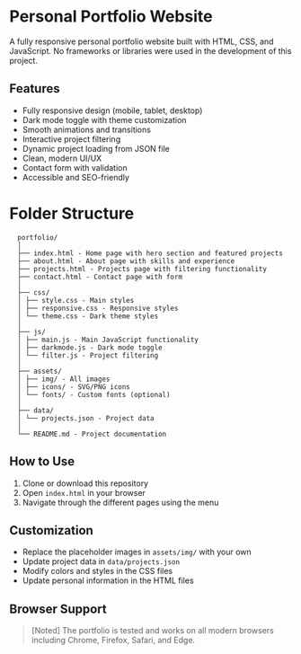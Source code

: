 # Personal Portfolio Website

A fully responsive personal portfolio website built with HTML, CSS, and JavaScript. No frameworks or libraries were used in the development of this project.

## Features

- Fully responsive design (mobile, tablet, desktop)
- Dark mode toggle with theme customization
- Smooth animations and transitions
- Interactive project filtering
- Dynamic project loading from JSON file
- Clean, modern UI/UX
- Contact form with validation
- Accessible and SEO-friendly

# Folder Structure

      portfolio/
      │
      ├── index.html - Home page with hero section and featured projects
      ├── about.html - About page with skills and experience
      ├── projects.html - Projects page with filtering functionality
      ├── contact.html - Contact page with form
      │
      ├── css/
      │ ├── style.css - Main styles
      │ ├── responsive.css - Responsive styles
      │ └── theme.css - Dark theme styles
      │
      ├── js/
      │ ├── main.js - Main JavaScript functionality
      │ ├── darkmode.js - Dark mode toggle
      │ └── filter.js - Project filtering
      │
      ├── assets/
      │ ├── img/ - All images
      │ ├── icons/ - SVG/PNG icons
      │ └── fonts/ - Custom fonts (optional)
      │
      ├── data/
      │ └── projects.json - Project data
      │
      └── README.md - Project documentation


## How to Use

1. Clone or download this repository
2. Open `index.html` in your browser
3. Navigate through the different pages using the menu

## Customization

- Replace the placeholder images in `assets/img/` with your own
- Update project data in `data/projects.json`
- Modify colors and styles in the CSS files
- Update personal information in the HTML files

## Browser Support

>[Noted] The portfolio is tested and works on all modern browsers including Chrome, Firefox, Safari, and Edge.




